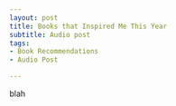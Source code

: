 ```yaml
---
layout: post
title: Books that Inspired Me This Year
subtitle: Audio post
tags:
- Book Recommendations
- Audio Post

---
```

blah